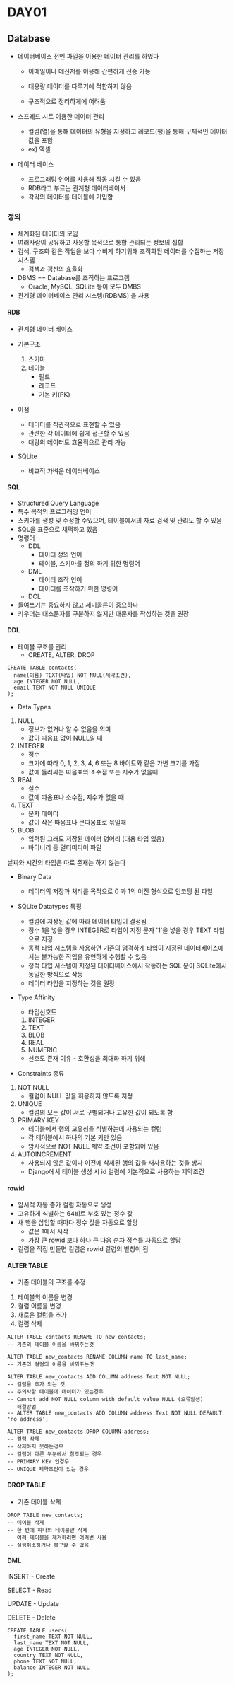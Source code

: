 # DAY01

## Database

- 데이터베이스 전엔 파일을 이용한 데이터 관리를 하였다

  - 이메일이나 메신저를 이용해 간편하게 전송 가능

  - 대용량 데이터를 다루기에 적합하지 않음

  - 구조적으로 정리하게에 어려움

- 스프레드 시트 이용한 데이터 관리
  - 컬럼(열)을 통해 데이터의 유형을 지정하고 레코드(행)을 통해 구체적인 데이터 값을 포함
  - ex) 엑셀
- 데이터 베이스 
  - 프로그래밍 언어를 사용해 작동 시킬 수 있음
  - RDB라고 부르는 관계형 데이터베이서
  - 각각의 데이터를 테이블에 기입함

### 정의

- 체계화된 데이터의 모임
- 여러사람이 공유하고 사용할 목적으로 통합 관리되는 정보의 집합
- 검색, 구조화 같은 작업을 보다 수비게 하기위해 조직화된 데이터를 수집하는 저장 시스템
  - 검색과 갱신의 효율화
- DBMS == Database를 조적하는 프로그램
  - Oracle, MySQL, SQLite 등이 모두 DMBS
- 관계형 데이터베이스 관리 시스템(RDBMS) 을 사용

#### RDB

- 관계형 데이터 베이스
- 기본구조
  1. 스키마
  2. 테이블
     - 필드 
     - 레코드
     - 기본 키(PK)

- 이점
  - 데이터를 직관적으로 표현할 수 있음
  - 관련한 각 데이터에 쉽게 접근할 수 있음
  - 대량의 데이터도 효율적으로 관리 가능
- SQLite
  - 비교적 가벼운 데이터베이스

#### SQL

- Structured Query Language
- 특수 목적의 프로그래밍 언어
- 스키마를 생성 및 수정할 수있으며, 테이블에서의 자료 검색 및 관리도 할 수 있음
- SQL을 표준으로 채택하고 있음
- 명령어
  - DDL
    - 데이터 정의 언어
    - 테이블, 스키마를 정의 하기 위한 명령어
  - DML
    - 데이터 조작 언어
    - 데이터를 조작하기 위한 명령어
  - DCL
- 들여쓰기는 중요하지 않고 세미콜론이 중요하다 
- 키우더는 대소문자를 구분하지 않지만 대문자를 작성하는 것을 권장 

#### DDL

- 테이블 구조를 관리
  - CREATE, ALTER, DROP

```sqlite
CREATE TABLE contacts(
  name(이름) TEXT(타입) NOT NULL(제약조건),
  age INTEGER NOT NULL,
  email TEXT NOT NULL UNIQUE
);
```

- Data Types

1. NULL
   - 정보가 없거나 알 수 없음을 의미
   - 값이 따옴표 없이 NULL일 때
2. INTEGER
   - 정수 
   - 크기에 따라 0, 1, 2, 3, 4, 6 또는 8 바이트와 같은 가변 크기를 가짐
   - 값에 둘러싸는 따옴표와 소수점 또는 지수가 없을때
3. REAL
   - 실수
   - 값에 따옴표나 소수점, 지수가 없을 때
4. TEXT
   - 문자 데이터
   - 값이 작은 따옴표나 큰따옴표로 묶일때
5. BLOB
   - 입력된 그래도 저장된 데이터 덩어리 (대용 타입 없음)
   - 바이너리 등 멀티미디어 파일

날짜와 시간의 타입은 따로 존재는 하지 않는다

- Binary Data
  - 데이터의 저장과 처리를 목적으로 0 과 1의 이진 형식으로 인코딩 된 파일

- SQLite Datatypes 특징

  - 컬럼에 저장된 값에 따라 데이터 타입이 결정됨
  - 정수 1을 넣을 경우 INTEGER로 타입이 지정 문자 '1'을 넣을 경우 TEXT 타입으로 지정
  - 동적 타입 시스템을 사용하면 기존의 엄격하게 타입이 지정된 데이터베이스에서는 불가능한 작업을 유연하게 수행할 수 있음
  - 정적 타입 시스템이 지정된 데이터베이스에서 작동하는 SQL 문이 SQLite에서 동일한 방식으로 작동
  - 데이터 타입을 지정하는 것을 권장

- Type Affinity

  - 타입선호도 

  1. INTEGER
  2. TEXT
  3. BLOB
  4. REAL
  5. NUMERIC

  - 선호도 존재 이유 - 호환성을 최대화 하기 위해 

- Constraints 종류

1. NOT NULL
   - 컬럼이 NULL 값을 허용하지 않도록 지정
2. UNIQUE
   - 컬럼의 모든 값이 서로 구별되거나 고유한 값이 되도록 함
3. PRIMARY KEY
   - 테이블에서 행의 고유성을 식별하는데 사용되는 컬럼
   - 각 테이블에서 하나의 기본 키만 있음
   - 암시적으로 NOT NULL 제약 조건이 포함되어 있음
4. AUTOINCREMENT
   - 사용되지 않은 값이나 이전에 삭제된 행의 값을 재사용하는 것을 방지
   - Django에서 테이블 생성 시 id 컬럼에 기본적으로 사용하는 제약조건

#### rowid

- 암시적 자동 증가 컬럼 자동으로 생성
- 고유하게 식별하는 64비트 부호 있는 정수 값
- 새 행을 삽입할 때마다 정수 값을 자동으로 할당
  - 값은 1에서 시작
  - 가장 큰 rowid 보다 하나 큰 다음 순차 정수를 자동으로 할당
- 컬럼을 직접 만들면 컬럼은 rowid 컬럼의 별칭이 됨

#### ALTER TABLE

- 기존 테이블의 구조를 수정

1. 테이블의 이름을 변경
2. 컬럼 이름을 변경
3. 새로운 컬럼을 추가 
4. 컬럼 삭제

```sqlite
ALTER TABLE contacts RENAME TO new_contacts;
-- 기존의 테이블 이름을 바꿔주는것 

ALTER TABLE new_contacts RENAME COLUMN name TO last_name;
-- 기존의 컬럼의 이름을 바꿔주는것

ALTER TABLE new_contacts ADD COLUMN address Text NOT NULL;
-- 컬럼을 추가 되는 것
-- 주의사항 테이블에 데이터가 있는경우
-- Cannot add NOT NULL column with default value NULL (오류발생)
-- 해결방법
-- ALTER TABLE new_contacts ADD COLUMN address Text NOT NULL DEFAULT 'no address';

ALTER TABLE new_contacts DROP COLUMN address;
-- 컬럼 삭제
-- 삭제하지 못하는경우 
-- 컬럼이 다른 부분에서 참조되는 경우
-- PRIMARY KEY 인경우
-- UNIQUE 제약조건이 있는 경우
```

#### DROP TABLE

- 기존 테이블 삭제

```sqlite
DROP TABLE new_contacts;
-- 테이블 삭제
-- 한 번에 하나의 테이블만 삭제 
-- 여러 테이블을 제거하려면 여러번 사용
-- 실행취소하거나 복구할 수 없음
```

#### DML

INSERT - Create

SELECT - Read

UPDATE - Update

DELETE - Delete

```sqlite
CREATE TABLE users(
  first_name TEXT NOT NULL,
  last_name TEXT NOT NULL,
  age INTEGER NOT NULL,
  country TEXT NOT NULL,
  phone TEXT NOT NULL,
  balance INTEGER NOT NULL
);
```

